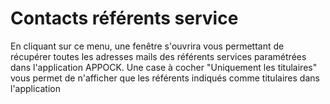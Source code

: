 # Contacts référents service

En cliquant sur ce menu, une fenêtre s'ouvrira vous permettant de récupérer toutes les adresses mails des référents services paramétrées dans l'application APPOCK.
Une case à cocher "Uniquement les titulaires" vous permet de n'afficher que les référents indiqués comme titulaires dans l'application
